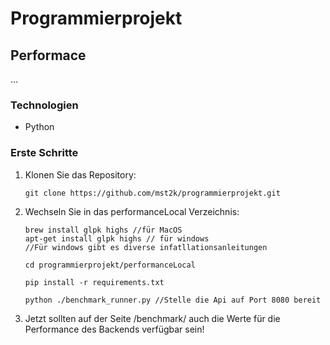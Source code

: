 
# Programmierprojekt

## Performace

...

### Technologien

- Python
### Erste Schritte

1. Klonen Sie das Repository:
   ```
   git clone https://github.com/mst2k/programmierprojekt.git
   ```

2. Wechseln Sie in das performanceLocal Verzeichnis:
   ```
   brew install glpk highs //für MacOS
   apt-get install glpk highs // für windows
   //Für windows gibt es diverse infatllationsanleitungen
   
   cd programmierprojekt/performanceLocal
   
   pip install -r requirements.txt
   
   python ./benchmark_runner.py //Stelle die Api auf Port 8080 bereit
   ```
3. Jetzt sollten auf der Seite /benchmark/ auch die Werte für die Performance des Backends verfügbar sein! 

